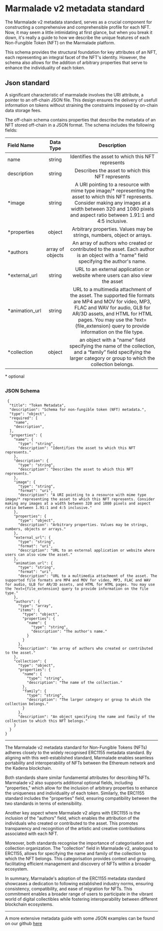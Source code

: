 # Marmalade v2 metadata standard

The Marmalade v2 metadata standard, serves as a crucial component for constructing a comprehensive and comprehensible profile for each NFT.
Now, it may seem a little intimidating at first glance, but when you break it down, it's really a guide to how we describe the unique features of each Non-Fungible Token (NFT) on the Marmalade platform.

This schema provides the structural foundation for key attributes of an NFT, each representing an integral facet of the NFT's identity. 
However, the schema also allows for the addition of arbitrary properties that serve to enhance the individuality of each token.

## Json standard

A significant characteristic of marmalade involves the URI attribute, a pointer to an off-chain JSON file. This design ensures the delivery of usefull information on tokens without straining the constraints imposed by on-chain data storage fees.

The off-chain schema contains properties that describe the metadata of an NFT stored off-chain in a JSON format. The schema includes the following fields:

| **Field Name**  |  **Data Type**   |                                                                                                                           **Description**                                                                                                                           |
| :-------------- | :--------------: | :-----------------------------------------------------------------------------------------------------------------------------------------------------------------------------------------------------------------------------------------------------------------: |
| name            |      string      |                                                                                                          Identifies the asset to which this NFT represents                                                                                                          |
| description     |      string      |                                                                                                          Describes the asset to which this NFT represents                                                                                                           |
| \*image         |      string      |                   A URI pointing to a resource with mime type image/\* representing the asset to which this NFT represents. Consider making any images at a width between 320 and 1080 pixels and aspect ratio between 1.91:1 and 4:5 inclusive.                    |
| \*properties    |      object      |                                                                                               Arbitrary properties. Values may be strings, numbers, object or arrays.                                                                                               |
| \*authors       | array of objects |                                                               An array of authors who created or contributed to the asset. Each author is an object with a "name" field specifying the author's name.                                                               |
| \*external_url  |      string      |                                                                                            URL to an external application or website where users can also view the asset                                                                                            |
| \*animation_url |      string      | URL to a multimedia attachment of the asset. The supported file formats are MP4 and MOV for video, MP3, FLAC and WAV for audio, GLB for AR/3D assets, and HTML for HTML pages. You may use the ?ext={file_extension} query to provide information on the file type. |
| \*collection    |      object      |                                                 an object with a "name" field specifying the name of the collection, and a “family” field specifying the larger category or group to which the collection belongs.                                                  |

\* optional

##

### JSON Schema

     {
      "title": "Token Metadata",
      "description": "Schema for non-fungible token (NFT) metadata.",
      "type": "object",
      "required": [
        "name",
        "description",
      ],
      "properties": {
        "name": {
          "type": "string",
          "description": "Identifies the asset to which this NFT represents."
        },
        "description": {
          "type": "string",
          "description": "Describes the asset to which this NFT represents."
        },
        "image": {
          "type": "string",
          "format": "uri",
          "description": "A URI pointing to a resource with mime type image/* representing the asset to which this NFT represents. Consider making any images at a width between 320 and 1080 pixels and aspect ratio between 1.91:1 and 4:5 inclusive."
        },
        "properties": {
          "type": "object",
          "description": "Arbitrary properties. Values may be strings, numbers, objects or arrays."
        },
        "external_url": {
          "type": "string",
          "format": "uri",
          "description": "URL to an external application or website where users can also view the asset."
        },
        "animation_url": {
          "type": "string",
          "format": "uri",
          "description": "URL to a multimedia attachment of the asset. The supported file formats are MP4 and MOV for video, MP3, FLAC and WAV for audio, GLB for AR/3D assets, and HTML for HTML pages. You may use the ?ext={file_extension} query to provide information on the file type."
        },
        "authors": {
          "type": "array",
          "items": {
            "type": "object",
            "properties": {
              "name": {
                "type": "string",
                "description": "The author's name."
              }
            }
          },
          "description": "An array of authors who created or contributed to the asset."
        },
        "collection": {
          "type": "object",
          "properties": {
            "name": {
              "type": "string",
              "description": "The name of the collection."
            },
            "family": {
              "type": "string",
              "description": "The larger category or group to which the collection belongs."
            }
          },
          "description": "An object specifying the name and family of the collection to which this NFT belongs."
        }
      }
    }

---

The Marmalade v2 metadata standard for Non-Fungible Tokens (NFTs) adheres closely to the widely recognised ERC1155 metadata standard. By aligning with this well-established standard, Marmalade enables seamless portability and interoperability of NFTs between the Ethereum network and the Kadena blockchain.

Both standards share similar fundamental attributes for describing NFTs.
Marmalade v2 also supports additional optional fields, including "properties," which allow for the inclusion of arbitrary properties to enhance the uniqueness and individuality of each token. Similarly, the ERC1155 standard includes the "properties" field, ensuring compatibility between the two standards in terms of extensibility.

Another key aspect where Marmalade v2 aligns with ERC1155 is the inclusion of the "authors" field, which enables the attribution of the individuals who created or contributed to the asset. This promotes transparency and recognition of the artistic and creative contributions associated with each NFT.

Moreover, both standards recognise the importance of categorisation and collection organization. The "collection" field in Marmalade v2, analogous to ERC1155, allows for specifying the name and family of the collection to which the NFT belongs. This categorisation provides context and grouping, facilitating efficient management and discovery of NFTs within a broader ecosystem.

In summary, Marmalade's adoption of the ERC1155 metadata standard showcases a dedication to following established industry norms, ensuring consistency, compatibility, and ease of migration for NFTs. This commitment enables a broader range of users to participate in the vibrant world of digital collectibles while fostering interoperability between different blockchain ecosystems.

---
A more extensive metadata guide with some JSON examples can be found on our github [here](https://github.com/kadena-io/marmalade/blob/v2/README.md#marmalade-v2-metadata-standard)